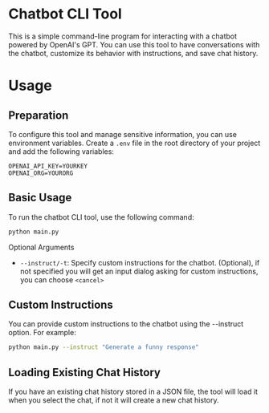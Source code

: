 # Chatbot CLI Tool

This is a simple command-line program for interacting with a chatbot powered by OpenAI's GPT. You can use this tool to have conversations with the chatbot, customize its behavior with instructions, and save chat history.

# Usage

## Preparation
To configure this tool and manage sensitive information, you can use environment variables. Create a `.env` file in the root directory of your project and add the following variables:

```dotenv
OPENAI_API_KEY=YOURKEY
OPENAI_ORG=YOURORG
```

## Basic Usage
To run the chatbot CLI tool, use the following command:

```bash
python main.py
```

Optional Arguments
- `--instruct/-t`: Specify custom instructions for the chatbot. (Optional), if not specified you will get an input dialog asking for custom instructions, you can choose `<cancel>`


## Custom Instructions
You can provide custom instructions to the chatbot using the --instruct option. For example:

```bash
python main.py --instruct "Generate a funny response"
```

## Loading Existing Chat History

If you have an existing chat history stored in a JSON file, the tool will load it when you select the chat, if not it will create a new chat history.



